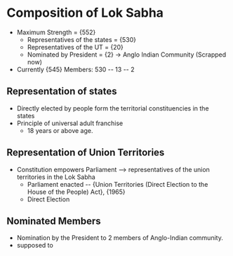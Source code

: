 # Composition of Lok Sabha
- Maximum Strength = {552}
	- Representatives of the states = {530}
	- Representatives of the UT = {20}
	- Nominated by President = {2} -> Anglo Indian Community (Scrapped now)
- Currently {545} Members: 530 -- 13 -- 2

## Representation of states
- Directly elected by people form the territorial constituencies in the states
- Principle of universal adult franchise
	- 18 years or above age.

## Representation of Union Territories
- Constitution empowers Parliament --> representatives of the union territories in the Lok Sabha 
	- Parliament enacted -- {Union Territories (Direct Election to the House of the People) Act}, {1965}
	- Direct Election

## Nominated Members
- Nomination by the President to 2 members of Anglo-Indian community.
- supposed to 